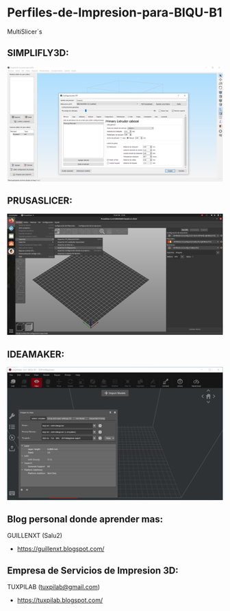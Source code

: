 # Perfiles-de-Impresion-para-BIQU-B1
MultiSlicer´s 

SIMPLIFLY3D:
--------------------
![OK](https://github.com/MrGilAitken/Perfiles-de-Impresion-para-BIQU-B1/blob/main/BIQU%20B1%20-PLA-%20SIMPLIFY3D.PNG)

PRUSASLICER:
--------------------
![ONLY LINUX](https://github.com/MrGilAitken/Perfiles-de-Impresion-para-BIQU-B1/blob/main/BIQU%20B1%20-PLA-%20PRUSASLICER.png)

IDEAMAKER:
--------------------
![OK](https://github.com/MrGilAitken/Perfiles-de-Impresion-para-BIQU-B1/blob/main/BIQU%20B1%20-%20PLA%20-%20IDEAMAKER.PNG)

Blog personal donde aprender mas:
--------------------

GUILLENXT (Salu2)
+ https://guillenxt.blogspot.com/

Empresa de Servicios de Impresion 3D:
--------------------

TUXPILAB (tuxpilab@gmail.com)
+ https://tuxpilab.blogspot.com/

